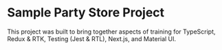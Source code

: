 # Sample Party Store Project
This project was built to bring together aspects of training for TypeScript, Redux & RTK, Testing (Jest & RTL), Next.js, and Material UI.
